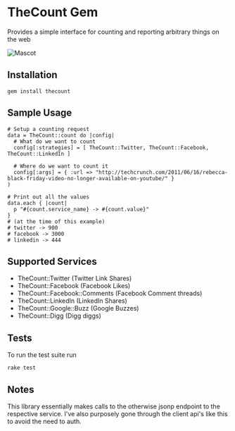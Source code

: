 TheCount Gem
====================
Provides a simple interface for counting and reporting arbitrary things on the web

![Mascot](http://4.bp.blogspot.com/-TCPvrnG-KCs/TfMjpWepAKI/AAAAAAAAJWA/49r4o_q6JaA/s1600/TheCount.jpg)

Installation
-------------------
    gem install thecount
    
Sample Usage
-------------------
    # Setup a counting request
    data = TheCount::count do |config|
      # What do we want to count
      config[:strategies] = [ TheCount::Twitter, TheCount::Facebook, TheCount::LinkedIn ]
      
      # Where do we want to count it
      config[:args] = { :url => "http://techcrunch.com/2011/06/16/rebecca-black-friday-video-no-longer-available-on-youtube/" }
    )
    
    # Print out all the values
    data.each { |count|
      p "#{count.service_name} -> #{count.value}"
    }
    # (at the time of this example)
    # twitter -> 900
    # facebook -> 3000
    # linkedin -> 444

Supported Services
-------------------
  - TheCount::Twitter (Twitter Link Shares)
  - TheCount::Facebook (Facebook Likes)
  - TheCount::Facebook::Comments (Facebook Comment threads)
  - TheCount::LinkedIn (LinkedIn Shares)
  - TheCount::Google::Buzz (Google Buzzes)
  - TheCount::Digg (Digg diggs)

Tests
-------------------
To run the test suite run

    rake test

Notes
-------------------
This library essentially makes calls to the otherwise jsonp endpoint to the respective service. I've also purposely gone through the client api's like this to avoid the need to auth.